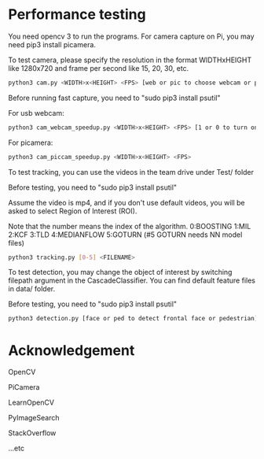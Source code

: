 # Performance testing
You need opencv 3 to run the programs. For camera capture on Pi, you may need pip3 install picamera.

To test camera, please specify the resolution in the format WIDTHxHEIGHT like 1280x720 and frame per second like 15, 20, 30, etc.

```bash
python3 cam.py <WIDTH>x<HEIGHT> <FPS> [web or pic to choose webcam or picamera]
```

Before running fast capture, you need to "sudo pip3 install psutil"

For usb webcam:
```bash
python3 cam_webcam_speedup.py <WIDTH>x<HEIGHT> <FPS> [1 or 0 to turn on/off MJPG]
```
For picamera:
```bash
python3 cam_piccam_speedup.py <WIDTH>x<HEIGHT> <FPS>
```

To test tracking, you can use the videos in the team drive under Test/ folder

Before testing, you need to "sudo pip3 install psutil"

Assume the video is mp4, and if you don't use default videos, you will be asked to select Region of Interest (ROI).

Note that the number means the index of the algorithm. 0:BOOSTING 1:MIL 2:KCF 3:TLD 4:MEDIANFLOW 5:GOTURN (#5 GOTURN needs NN model files)
```bash
python3 tracking.py [0-5] <FILENAME>
```

To test detection, you may change the object of interest by switching filepath argument in the CascadeClassifier. You can find default feature files in data/ folder.

Before testing, you need to "sudo pip3 install psutil"


```bash
python3 detection.py [face or ped to detect frontal face or pedestrian] <FILENAME>
```

# Acknowledgement
OpenCV

PiCamera

LearnOpenCV

PyImageSearch

StackOverflow

...etc